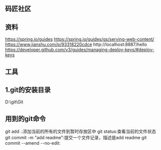 ## 码匠社区

## 资料
https://spring.io/guides
https://spring.io/guides/gs/serving-web-content/
https://www.jianshu.com/p/93318220cdce
http://localhost:8887/hello
https://developer.github.com/v3/guides/managing-deploy-keys/#deploy-keys
## 工具
## 1.git的安装目录
D:\git\Git

## 用到的git命令
git add .:添加当前的所有的文件到暂时存放区中
git status:查看当前的文件状态
git commit -m "add readme":提交一个文件记录，描述是add readme
git commit --amend --no-edit:


